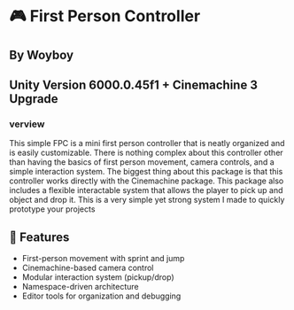# 🎮 First Person Controller 
## By Woyboy

## Unity Version 6000.0.45f1 + Cinemachine 3 Upgrade

### verview
This simple FPC is a mini first person controller that is neatly organized and is easily customizable. There is nothing complex about this controller other than having the basics of first person movement, camera controls, and a simple interaction system. The biggest thing about this package is that this controller works directly with the Cinemachine package. This package also includes a flexible interactable system that allows the player to pick up and object and drop it. This is a very simple yet strong system I made to quickly prototype your projects

## 🚀 Features
- First-person movement with sprint and jump
- Cinemachine-based camera control
- Modular interaction system (pickup/drop)
- Namespace-driven architecture
- Editor tools for organization and debugging

